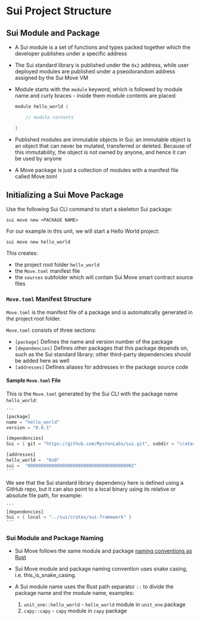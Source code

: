 # Sui Project Structure 

## Sui Module and Package

- A Sui module is a set of functions and types packed together which the developer publishes under a specific address 

- The Sui standard library is published under the `0x2` address, while user deployed modules are published under a pseodorandom address assigned by the Sui Move VM

- Module starts with the `module` keyword, which is followed by module name and curly braces - inside them module contents are placed:

    ```rust
    module hello_world {

        // module contents

    }
    ```

- Published modules are immutable objects in Sui; an immutable object is an object that can never be mutated, transferred or deleted. Because of this immutability, the object is not owned by anyone, and hence it can be used by anyone

- A Move package is just a collection of modules with a manifest file called Move.toml

## Initializing a Sui Move Package

Use the following Sui CLI command to start a skeleton Sui package:

`sui move new <PACKAGE NAME>`

For our example in this unit, we will start a Hello World project:

`sui move new hello_world`

This creates: 
- the project root folder `hello_world`
- the `Move.toml` manifest file
- the `sources` subfolder which will contain Sui Move smart contract source files

### `Move.toml` Manifest Structure

`Move.toml` is the manifest file of a package and is automatically generated in the project root folder. 

`Move.toml` consists of three sections:

- `[package]` Defines the name and version number of the package
- `[dependencies]` Defines other packages that this package depends on, such as the Sui standard library; other third-party dependencies should be added here as well
- `[addresses]` Defines aliases for addresses in the package source code

#### Sample `Move.toml` File

This is the `Move.toml` generated by the Sui CLI with the package name `hello_world`:

~~~rust
```
[package]
name = "hello_world"
version = "0.0.1"

[dependencies]
Sui = { git = "https://github.com/MystenLabs/sui.git", subdir = "crates/sui-framework", rev = "devnet" }

[addresses]
hello_world =  "0x0"
sui =  "0000000000000000000000000000000000000002"
```
~~~

We see that the Sui standard library dependency here is defined using a GitHub repo, but it can also point to a local binary using its relative or absolute file path, for example:

~~~rust
```
[dependencies]
Sui = { local = "../sui/crates/sui-framework" } 
```
~~~

### Sui Module and Package Naming

- Sui Move follows the same module and package [naming conventions as Rust](https://rust-lang.github.io/api-guidelines/naming.html)

- Sui Move module and package naming convention uses snake casing, i.e. this_is_snake_casing.

- A Sui module name uses the Rust path separator `::` to divide the package name and the module name, examples:
    1. `unit_one::hello_world` - `hello_world` module in `unit_one` package
    2. `capy::capy` - `capy` module in `capy` package
